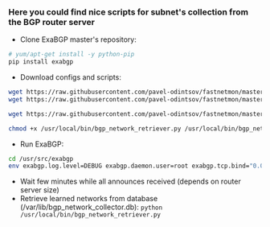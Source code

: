 ### Here you could find nice scripts for subnet's collection from the BGP router server

- Clone ExaBGP master's repository:
```bash
# yum/apt-get install -y python-pip
pip install exabgp
```
- Download configs and scripts:
```bash
wget https://raw.githubusercontent.com/pavel-odintsov/fastnetmon/master/src/scripts/exabgp_network_collector.conf -O/etc/exabgp_network_collector.conf
wget https://raw.githubusercontent.com/pavel-odintsov/fastnetmon/master/src/scripts/bgp_network_retriever.py -O/usr/local/bin/bgp_network_retriever.py

wget https://raw.githubusercontent.com/pavel-odintsov/fastnetmon/master/src/scripts/bgp_network_collector.py -O/usr/local/bin/bgp_network_collector.py

chmod +x /usr/local/bin/bgp_network_retriever.py /usr/local/bin/bgp_network_collector.py
```
- Run ExaBGP:
```bash
cd /usr/src/exabgp
env exabgp.log.level=DEBUG exabgp.daemon.user=root exabgp.tcp.bind="0.0.0.0" exabgp.tcp.port=179 exabgp.daemon.daemonize=false exabgp.daemon.pid=/var/run/exabgp.pid exabgp.log.destination=/var/log/exabgp.log exabgp /etc/exabgp_network_collector.conf
```
- Wait few minutes while all announces received (depends on router server size)
- Retrieve learned networks from database (/var/lib/bgp_network_collector.db): ```python /usr/local/bin/bgp_network_retriever.py```
